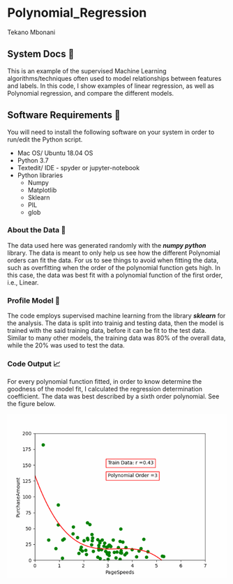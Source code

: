 # Polynomial_Regression
Tekano Mbonani

## System Docs 📃
This is an example of the supervised Machine Learning algorithms/techniques often used to model relationships between features and labels. In this code, I show examples of linear regression, as well as Polynomial regression, and compare the different models.  

## Software Requirements 🔌
You will need to install the following software on your system in order to run/edit the Python script.
* Mac OS/ Ubuntu 18.04 OS
* Python 3.7
* Textedit/ IDE - spyder or jupyter-notebook
* Python libraries
  * Numpy
  * Matplotlib
  * Sklearn
  * PIL
  * glob
    
### About the Data 💾 
The data used here was generated randomly with the ***numpy python*** library. The data is meant to only help us see how the different Polynomial orders can fit the data. For us to see things to avoid when fitting the data, such as overfitting when the order of the polynomial function gets high. In this case, the data was best fit with a polynomial function of the first order, i.e., Linear. 
### Profile Model 🧮
The code employs supervised machine learning from the library ***sklearn*** for the analysis. The data is split into trainig and testing data, then the model is trained with the said training data, before it can be fit to the test data. Similar to many other models, the training data was 80% of the overall data, while the 20% was used to test the data.
### Code Output 📈 
For every polynomial function fitted, in order to know determine the goodness of the model fit, I calculated the regression determination coefficient. The data was best described by a sixth order polynomial. See the figure below.
<p align="center">
    <img width="700" src="https://github.com/T3kan0/Polynomial_Regression/blob/main/png_to_gif.gif" alt="Material Bread logo">
</p> 


